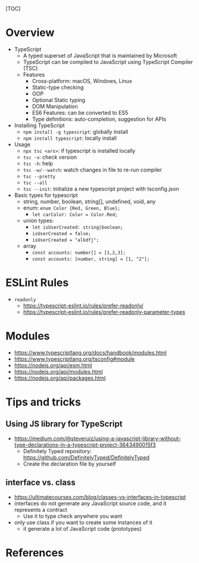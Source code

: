 [TOC]

# Overview

- TypeScript
    + A typed superset of JavaScript that is maintained by Microsoft
    + TypeScript can be compiled to JavaScript using TypeScript Compiler
      (TSC)
    + Features
        * Cross-platform: macOS, Windows, Linux
        * Static-type checking
        * OOP
        * Optional Static typing
        * DOM Manipulation
        * ES6 Features: can be converted to ES5
        * Type definitions:  auto-completion, suggestion for APIs
- Installing TypeScript
    + `npm install -g typescript`: globally install
    + `npm install typescript`: locally install
- Usage
    + `npx tsc <ars>`: if typescript is installed locally
    + `tsc -v`: check version
    + `tsc -h`: help
    + `tsc -w/--watch`: watch changes in file to re-run compiler
    + `tsc --pretty`
    + `tsc --all`
    + `tsc --init`: initialize a new typescript project with
      tsconfig.json
- Basic types for typescript
    + string, number, boolean, string[], undefined, void, any
    + enum: `enum Color {Red, Green, Blue};`
        * `let carColor: Color = Color.Red;`
    + union types:
        * `let isUserCreated: string|boolean;`
        * `isUserCreated = false;`
        * `isUserCreated = "alkdfj";`
    + array
        * `const accounts: number[] = [1,2,3];`
        * `const accounts: [number, string] = [1, "2"];`

# ESLint Rules

- `readonly`
    + https://typescript-eslint.io/rules/prefer-readonly/
    + https://typescript-eslint.io/rules/prefer-readonly-parameter-types

# Modules

- https://www.typescriptlang.org/docs/handbook/modules.html
- https://www.typescriptlang.org/tsconfig#module
- https://nodejs.org/api/esm.html
- https://nodejs.org/api/modules.html
- https://nodejs.org/api/packages.html

# Tips and tricks

## Using JS library for TypeScript

- https://medium.com/@steveruiz/using-a-javascript-library-without-type-declarations-in-a-typescript-project-3643490015f3
    - Definitely Typed repository: https://github.com/DefinitelyTyped/DefinitelyTyped
    - Create the declaration file by yourself

## interface vs. class

- https://ultimatecourses.com/blog/classes-vs-interfaces-in-typescript
- interfaces do not generate any JavaScript source code, and it
  represents a contract
    + Use it to type check anywhere you want
- only use class if you want to create some instances of it
    + it generate a lot of JavaScript code (prototypes)

# References

[wiki]: https://en.wikipedia.org/wiki/TypeScript
[why]: https://stackoverflow.com/questions/12694530/what-is-typescript-and-why-would-i-use-it-in-place-of-javascript
